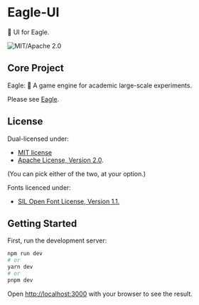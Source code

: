 # Eagle-UI

🦅 UI for Eagle.

![MIT/Apache 2.0](https://img.shields.io/badge/license-MIT%2FApache--2.0-blue.svg?style=flat)

## Core Project

Eagle: 🦅 A game engine for academic large-scale experiments.

Please see [Eagle](https://github.com/oxpt/eagle).

## License

Dual-licensed under:

- [MIT license](https://opensource.org/licenses/MIT)
- [Apache License, Version 2.0](https://opensource.org/licenses/Apache-2.0).

(You can pick either of the two, at your option.)

Fonts licenced under:

- [SIL Open Font License, Version 1.1.](http://scripts.sil.org/OFL)

## Getting Started

First, run the development server:

```bash
npm run dev
# or
yarn dev
# or
pnpm dev
```

Open [http://localhost:3000](http://localhost:3000) with your browser to see the result.